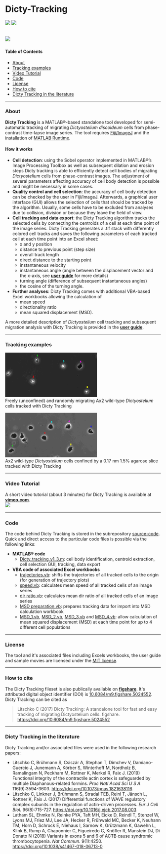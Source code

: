# Dicty-Tracking
[![](https://img.shields.io/badge/DOI%3A-10.6084%2Fm9.figshare.5024552-blue.svg)](https://doi.org/10.6084/m9.figshare.5024552) [![](https://img.shields.io/github/license/mashape/apistatus.svg)](https://github.com/ChristofLitschko/Dicty-Tracking/blob/master/LICENSE)

![](https://i.imgur.com/rpbUimn.gif)
---

#### Table of Contents
* [About](#about)
* [Tracking examples](#tracking-examples)
* [Video Tutorial](#video-tutorial)
* [Code](#code)
* [License](#license)
* [How to cite](#how-to-cite)
* [Dicty Tracking in the literature](#dicty-tracking-in-the-literature)

---

### About

**Dicty Tracking** is a MATLAB®-based standalone tool developed for semi-automatic tracking of migrating *Dictyostelium discoideum* cells from phase-contrast time-lapse image series. The tool requires [Fiji/ImageJ](https://imagej.net/Fiji) and the installation of [MATLAB Runtime](https://www.mathworks.com/products/compiler/mcr.html).

#### How it works
* **Cell detection**: using the Sobel operator implemented in MATLAB®’s Image Processing Toolbox as well as subsequent
dilation and erosion steps Dicty tracking is able to efficiently detect cell bodies of migrating *Dictyostelium* cells from phase-contrast images. The adjustment of several parameters affecting accuracy of cell body detection is possible and might be necessary in some cases.
* **Quality control and cell selection**: the accuracy of cell body detection can be checked by the user in Fiji/ImageJ. Afterwards, a graphical user interface (GUI) allows the selection of cells that should be tracked by the algorithm. Usually, some cells have to be excluded from analyses due to collision, division or because they leave the field of view.
* **Cell tracking and data export**: the Dicty Tracking algorithm tracks the selected cells by connecting the centroids of a cell at each time point of the image series. Dicty Tracking generates a .tif stack with differently colored cell tracks and saves the following parameters of each tracked cell at each time point into an Excel sheet:
  * x and y position
  * distance to previous point (step size)
  * overall track length
  * direct distance to the starting point
  * instantaneous velocity
  * instantaneous angle (angle between the displacement vector and the x-axis, see [**user guide**](https://github.com/ChristofLitschko/Dicty-Tracking/blob/master/Dicty-Tracking-User-Guide.pdf) for more details)
  * turning angle (difference of subsequent instantaneous angles)
  * the cosine of the turning angle.
* **Further analyses**: Dicty Tracking comes with additional VBA-based Excel workbooks allowing the calculation of
  * mean speed
  * directionality ratio
  * mean squared displacement (MSD).

A more detailed description of *Dictyostelium* cell tracking and subsequent migration analysis with Dicty Tracking is provided in the [**user guide**](https://github.com/ChristofLitschko/Dicty-Tracking/blob/master/Dicty-Tracking-User-Guide.pdf).

---

### Tracking examples

![alt text](https://github.com/ChristofLitschko/Dicty-Tracking/blob/master/demo-movies/demo-mov-unconfined.gif) <br />
Freely (unconfined) and randomly migrating Ax2 wild-type *Dictyostelium* cells tracked with Dicty Tracking

![alt text](https://github.com/ChristofLitschko/Dicty-Tracking/blob/master/demo-movies/demo-mov-confined.gif) <br />
Ax2 wild-type *Dictyostelium* cells confined by a 0.17 nm 1.5% agarose slice tracked with Dicty Tracking

---

### Video Tutorial

A short video tutorial (about 3 minutes) for Dicty Tracking is available at **[vimeo.com](https://vimeo.com/219859828)**.  
[![](http://i.imgur.com/aYCjlo7m.png?1)](https://vimeo.com/219859828 "Dicty Tracking Video Tutorial at vimeo.com - Click to Watch!")

---

### Code

The code behind Dicty Tracking is stored in the subrepository [source-code](https://github.com/ChristofLitschko/Dicty-Tracking/tree/master/source-code). Quick and direct access to the particular code files is possible via the following links:
* **MATLAB® code**
  * [Dicty_tracking_v1_3.m](https://github.com/ChristofLitschko/Dicty-Tracking/blob/master/source-code/Dicty_tracking_v1_3.m): cell body identification, centroid extraction, cell selection GUI, tracking, data export
* **VBA code of associated Excel workbooks**
  * [trajectories.vb](https://github.com/ChristofLitschko/Dicty-Tracking/blob/master/source-code/Dicty-Tracking-Evaluation/trajectories.vb): shifts the trajectories of all tracked cells to the origin (for generation of trajectory plots)
  * [speed.vb](https://github.com/ChristofLitschko/Dicty-Tracking/blob/master/source-code/Dicty-Tracking-Evaluation/speed.vb): calculates mean speed of all tracked cells of an image series
  * [dir ratio.vb](https://github.com/ChristofLitschko/Dicty-Tracking/blob/master/source-code/Dicty-Tracking-Evaluation/dir%20ratio.vb): 
calculates mean dir ratio of all tracked cells of an image series
  * [MSD preparation.vb](https://github.com/ChristofLitschko/Dicty-Tracking/blob/master/source-code/Dicty-Tracking-Evaluation/MSD%20preparation.vb): prepares tracking data for import into MSD calculation workbook
  * [MSD_1.vb](https://github.com/ChristofLitschko/Dicty-Tracking/blob/master/source-code/MSD-Calculation/MSD_1.vb), [MSD_2.vb](https://github.com/ChristofLitschko/Dicty-Tracking/blob/master/source-code/MSD-Calculation/MSD_2.vb), [MSD_3.vb](https://github.com/ChristofLitschko/Dicty-Tracking/blob/master/source-code/MSD-Calculation/MSD_3.vb) and [MSD_4.vb](https://github.com/ChristofLitschko/Dicty-Tracking/blob/master/source-code/MSD-Calculation/MSD_4.vb): allow calculation of mean squared displacement (MSD) at each time point for up to 4 different cell populations
  
---

### License

The tool and it's associated files including Excels workbooks, the user guide and sample movies are licensed under the [MIT license](LICENSE).

---

### How to cite

The Dicty Tracking fileset is also publically available on **[figshare](https://figshare.com/articles/Dicty_Tracking_A_standalone_tool_for_fast_and_easy_tracking_of_migrating_Dictyostelium_cells/5024552)**. It's attributed digital object identifier (DOI) is [10.6084/m9.figshare.5024552](https://doi.org/10.6084/m9.figshare.5024552). Dicty Tracking can be cited as

> Litschko C (2017) Dicty Tracking: A standalone tool for fast and easy tracking of migrating Dictyostelium cells. figshare. https://doi.org/10.6084/m9.figshare.5024552

---

### Dicty Tracking in the literature

Dicty Tracking  and/or associated files were used in the following research papers:
* Litschko C, Brühmann S, Csiszár A, Stephan T, Dimchev V, Damiano-Guercio J, Junemann A, Körber S, Winterhoff M, Nordholz B, Ramalingam N, Peckham M, Rottner K, Merkel R, Faix J. (2019) Functional integrity of the contractile actin cortex is safeguarded by multiple Diaphanous-related formins. *Proc Natl Acad Sci U S A* 116(9):3594-3603. https://doi.org/10.1073/pnas.1821638116
* Litschko C, Linkner J, Brühmann S, Stradal TEB, Reinl T, Jänsch L, Rottner K, Faix J. (2017) Differential functions of WAVE regulatory complex subunits in the regulation of actin-driven processes. *Eur J Cell Biol.* 96(8):715-727. https://doi.org/10.1016/j.ejcb.2017.08.003
* Latham SL, Ehmke N, Reinke PYA, Taft MH, Eicke D, Reindl T, Stenzel W, Lyons MJ, Friez MJ, Lee JA, Hecker R, Frühwald MC, Becker K, Neuhann TM, Horn D, Schrock E, Niehaus I, Sarnow K, Grützmann K, Gawehn L, Klink B, Rump A, Chaponnier C, Figueiredo C, Knöfler R, Manstein DJ, Di Donato N (2018) Variants in exons 5 and 6 of ACTB cause syndromic thrombocytopenia. *Nat Commun.* 9(1):4250. https://doi.org/10.1038/s41467-018-06713-0
